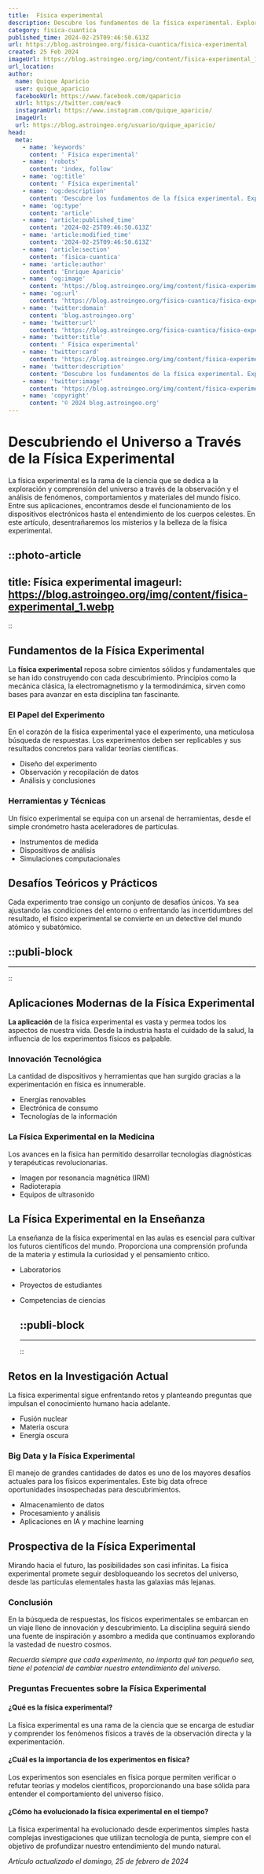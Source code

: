 ```yaml
---
title:  Física experimental
description: Descubre los fundamentos de la física experimental. Explora técnicas y experimentos que desvelan los secretos del universo.
category: fisica-cuantica
published_time: 2024-02-25T09:46:50.613Z
url: https://blog.astroingeo.org/fisica-cuantica/fisica-experimental
created: 25 Feb 2024
imageUrl: https://blog.astroingeo.org/img/content/fisica-experimental_1.webp
url_location:
author:
  name: Quique Aparicio
  user: quique_aparicio
  facebookUrl: https://www.facebook.com/qaparicio
  xUrl: https://twitter.com/eac9
  instagramUrl: https://www.instagram.com/quique_aparicio/
  imageUrl: 
  url: https://blog.astroingeo.org/usuario/quique_aparicio/
head:
  meta:
    - name: 'keywords'
      content: ' Física experimental'
    - name: 'robots'
      content: 'index, follow'
    - name: 'og:title'
      content: ' Física experimental'
    - name: 'og:description'
      content: 'Descubre los fundamentos de la física experimental. Explora técnicas y experimentos que desvelan los secretos del universo.'
    - name: 'og:type'
      content: 'article'
    - name: 'article:published_time'
      content: '2024-02-25T09:46:50.613Z'
    - name: 'article:modified_time'
      content: '2024-02-25T09:46:50.613Z'
    - name: 'article:section'
      content: 'fisica-cuantica'
    - name: 'article:author'
      content: 'Enrique Aparicio'
    - name: 'og:image'
      content: 'https://blog.astroingeo.org/img/content/fisica-experimental_1.webp'
    - name: 'og:url'
      content: 'https://blog.astroingeo.org/fisica-cuantica/fisica-experimental'
    - name: 'twitter:domain'
      content: 'blog.astroingeo.org'
    - name: 'twitter:url'
      content: 'https://blog.astroingeo.org/fisica-cuantica/fisica-experimental'
    - name: 'twitter:title'
      content: ' Física experimental'
    - name: 'twitter:card'
      content: 'https://blog.astroingeo.org/img/content/fisica-experimental_1.webp'
    - name: 'twitter:description'
      content: 'Descubre los fundamentos de la física experimental. Explora técnicas y experimentos que desvelan los secretos del universo.'
    - name: 'twitter:image'
      content: 'https://blog.astroingeo.org/img/content/fisica-experimental_1.webp'
    - name: 'copyright'
      content: '© 2024 blog.astroingeo.org'
---
```

# Descubriendo el Universo a Través de la Física Experimental

La física experimental es la rama de la ciencia que se dedica a la exploración y comprensión del universo a través de la observación y el análisis de fenómenos, comportamientos y materiales del mundo físico. Entre sus aplicaciones, encontramos desde el funcionamiento de los dispositivos electrónicos hasta el entendimiento de los cuerpos celestes. En este artículo, desentrañaremos los misterios y la belleza de la física experimental.


::photo-article
---
title:  Física experimental
imageurl: https://blog.astroingeo.org/img/content/fisica-experimental_1.webp
---
::


## Fundamentos de la Física Experimental

La **física experimental** reposa sobre cimientos sólidos y fundamentales que se han ido construyendo con cada descubrimiento. Principios como la mecánica clásica, la electromagnetismo y la termodinámica, sirven como bases para avanzar en esta disciplina tan fascinante.

### El Papel del Experimento
En el corazón de la física experimental yace el experimento, una meticulosa búsqueda de respuestas. Los experimentos deben ser replicables y sus resultados concretos para validar teorías científicas.

- Diseño del experimento
- Observación y recopilación de datos
- Análisis y conclusiones

### Herramientas y Técnicas
Un físico experimental se equipa con un arsenal de herramientas, desde el simple cronómetro hasta aceleradores de partículas.
- Instrumentos de medida
- Dispositivos de análisis
- Simulaciones computacionales

## Desafíos Teóricos y Prácticos

Cada experimento trae consigo un conjunto de desafíos únicos. Ya sea ajustando las condiciones del entorno o enfrentando las incertidumbres del resultado, el físico experimental se convierte en un detective del mundo atómico y subatómico.


  ::publi-block
  ---
  ---
  ::
  
  
## Aplicaciones Modernas de la Física Experimental

**La aplicación** de la física experimental es vasta y permea todos los aspectos de nuestra vida. Desde la industria hasta el cuidado de la salud, la influencia de los experimentos físicos es palpable.

### Innovación Tecnológica
La cantidad de dispositivos y herramientas que han surgido gracias a la experimentación en física es innumerable.
- Energías renovables
- Electrónica de consumo
- Tecnologías de la información

### La Física Experimental en la Medicina
Los avances en la física han permitido desarrollar tecnologías diagnósticas y terapéuticas revolucionarias.
- Imagen por resonancia magnética (IRM)
- Radioterapia
- Equipos de ultrasonido

## La Física Experimental en la Enseñanza

La enseñanza de la física experimental en las aulas es esencial para cultivar los futuros científicos del mundo. Proporciona una comprensión profunda de la materia y estimula la curiosidad y el pensamiento crítico.
- Laboratorios
- Proyectos de estudiantes
- Competencias de ciencias


  ::publi-block
  ---
  ---
  ::
  
  
## Retos en la Investigación Actual

La física experimental sigue enfrentando retos y planteando preguntas que impulsan el conocimiento humano hacia adelante.
- Fusión nuclear
- Materia oscura
- Energía oscura

### Big Data y la Física Experimental
El manejo de grandes cantidades de datos es uno de los mayores desafíos actuales para los físicos experimentales. Este big data ofrece oportunidades insospechadas para descubrimientos.
- Almacenamiento de datos
- Procesamiento y análisis
- Aplicaciones en IA y machine learning

## Prospectiva de la Física Experimental

Mirando hacia el futuro, las posibilidades son casi infinitas. La física experimental promete seguir desbloqueando los secretos del universo, desde las partículas elementales hasta las galaxias más lejanas.

### Conclusión

En la búsqueda de respuestas, los físicos experimentales se embarcan en un viaje lleno de innovación y descubrimiento. La disciplina seguirá siendo una fuente de inspiración y asombro a medida que continuamos explorando la vastedad de nuestro cosmos.

*Recuerda siempre que cada experimento, no importa qué tan pequeño sea, tiene el potencial de cambiar nuestro entendimiento del universo.*

### Preguntas Frecuentes sobre la Física Experimental

#### ¿Qué es la física experimental?
La física experimental es una rama de la ciencia que se encarga de estudiar y comprender los fenómenos físicos a través de la observación directa y la experimentación.

#### ¿Cuál es la importancia de los experimentos en física?
Los experimentos son esenciales en física porque permiten verificar o refutar teorías y modelos científicos, proporcionando una base sólida para entender el comportamiento del universo físico.

#### ¿Cómo ha evolucionado la física experimental en el tiempo?
La física experimental ha evolucionado desde experimentos simples hasta complejas investigaciones que utilizan tecnología de punta, siempre con el objetivo de profundizar nuestro entendimiento del mundo natural.

_Artículo actualizado el domingo, 25 de febrero de 2024_